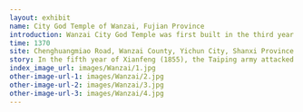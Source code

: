 ```yaml
---
layout: exhibit
name: City God Temple of Wanzai, Fujian Province
introduction: Wanzai City God Temple was first built in the third year of the Ming Dynasty (1370) when Feng Houli, the prefect of the county, converted the old residence of Liu Ren with a red scarf. It was destroyed during the Yongle period. It was rebuilt in 1445 by Zhou Ji, the prefect of the county.
time: 1370
site: Chenghuangmiao Road, Wanzai County, Yichun City, Shanxi Province
story: In the fifth year of Xianfeng (1855), the Taiping army attacked the county and fought with the government troops, and the temple was destroyed. In 1858, 1860 and 1870, the temple was restored by the people of the county. After the founding of New China during the "Cultural Revolution", the superstitious bodhisattva was destroyed. 1997 donations to restore, now known as the Temple of Ten Thousand Buddhas. The temple faces south and covers an area of 5,000 square metres. The building is simple and elegant, with five halls, green walls and grey tiles, carved beams and painted pillars, 17 pairs of square stone pillars and 20 pairs of wooden pillars, with drum-shaped plinths, and a dozen pairs of couples carved in the front of the pillars. The overall layout fully reflects the architectural style of the Ming Dynasty, with symmetry on the left and right.
index_image_url: images/Wanzai/1.jpg
other-image-url-1: images/Wanzai/2.jpg
other-image-url-2: images/Wanzai/3.jpg
other-image-url-3: images/Wanzai/4.jpg
---
```

